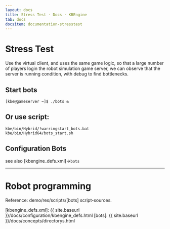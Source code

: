 ```yaml
---
layout: docs
title: Stress Test · Docs · KBEngine
tab: docs
docsitem: documentation-stresstest
---
```


Stress Test
====================

Use the virtual client, and uses the same game logic, so that a large number of players 
login the robot simulation game server, we can observe that the server is running condition, 
with debug to find bottlenecks.


Start bots
--------------------------------------

	[kbe@gameserver ~]$ ./bots &

Or use script:
--------------------------------------

	kbe/bin/Hybrid/!warringstart_bots.bat
	kbe/bin/Hybrid64/bots_start.sh



Configuration Bots
--------------------------------------

see also [kbengine_defs.xml]->`bots`



------------------------------------------------------------------------------------------------------------


Robot programming
====================

Reference: demo/res/scripts/[bots] script-sources.



[kbengine_defs.xml]: {{ site.baseurl }}/docs/configuration/kbengine_defs.html
[bots]: {{ site.baseurl }}/docs/concepts/directorys.html
